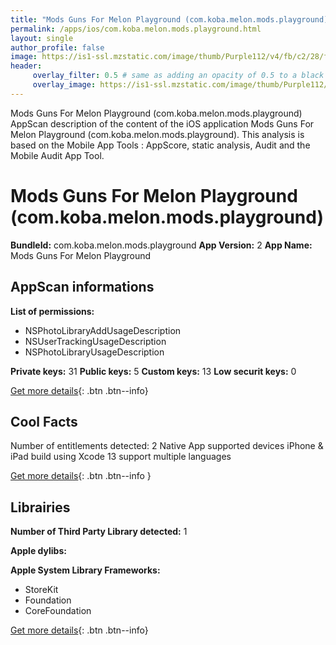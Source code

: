 ```yaml
---
title: "Mods Guns For Melon Playground (com.koba.melon.mods.playground)"
permalink: /apps/ios/com.koba.melon.mods.playground.html
layout: single
author_profile: false
image: https://is1-ssl.mzstatic.com/image/thumb/Purple112/v4/fb/c2/28/fbc228fd-a9a0-8cf4-3199-22004f9dd64d/AppIcon-0-0-1x_U007emarketing-0-0-0-7-0-0-sRGB-0-0-0-GLES2_U002c0-512MB-85-220-0-0.png/512x512bb.jpg
header: 
     overlay_filter: 0.5 # same as adding an opacity of 0.5 to a black background
     overlay_image: https://is1-ssl.mzstatic.com/image/thumb/Purple112/v4/fb/c2/28/fbc228fd-a9a0-8cf4-3199-22004f9dd64d/AppIcon-0-0-1x_U007emarketing-0-0-0-7-0-0-sRGB-0-0-0-GLES2_U002c0-512MB-85-220-0-0.png/512x512bb.jpg
---
```

Mods Guns For Melon Playground (com.koba.melon.mods.playground) AppScan description of the content of the iOS application Mods Guns For Melon Playground (com.koba.melon.mods.playground). This analysis is based on the Mobile App Tools : AppScore, static analysis, Audit and the Mobile Audit App Tool.

# Mods Guns For Melon Playground (com.koba.melon.mods.playground)

**BundleId:** com.koba.melon.mods.playground
**App Version:** 2
**App Name:** Mods Guns For Melon Playground


## AppScan informations 

**List of permissions:** 
- NSPhotoLibraryAddUsageDescription
- NSUserTrackingUsageDescription
- NSPhotoLibraryUsageDescription
  
  
**Private keys:** 31
**Public keys:** 5
**Custom keys:** 13
**Low securit keys:** 0
  
[Get more details](/pricing.html){: .btn .btn--info}

## Cool Facts

Number of entitlements detected: 2
Native App
supported devices iPhone & iPad
build using Xcode 13
support multiple languages
  
[Get more details](/pricing.html){: .btn .btn--info }

## Librairies 
**Number of Third Party Library detected:** 1


**Apple dylibs:**


**Apple System Library Frameworks:**
- StoreKit
- Foundation
- CoreFoundation


  
[Get more details](/pricing.html){: .btn .btn--info}

